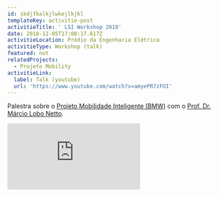 ```yaml
---
id: skdjfkalkjlwkejlkjkl
templateKey: activitie-post
activitieTitle: ' LSI Workshop 2018'
date: 2018-12-05T17:00:17.617Z
activitieLocation: Prédio da Engenharia Elétrica
activitieType: Workshop (talk)
featured: not
relatedProjects:
  - Projeto Mobility
activitieLink:
  label: Talk (youtube)
  url: 'https://www.youtube.com/watch?v=amyePR7zFOI'
---
```

Palestra sobre o [Projeto Mobilidade Inteligente (BMW)](https://sites.usp.br/cognitio/projetos/projeto-mobility/) com o [Prof. Dr. Márcio Lobo Netto](https://sites.usp.br/cognitio/membros/prof-dr-marcio-lobo-netto/).

<p class="youtube"><iframe src="https://www.youtube.com/embed/amyePR7zFOI" frameborder="0" allowfullscreen></iframe></p>
